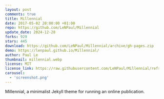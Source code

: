 ```yaml
---
layout: post
comments: true
title: Millennial
date: 2017-05-02 20:00:00 +01:00
repo: https://github.com/LeNPaul/Millennial
update_date: 2024-12-28
forks: 929
stars: 445
download: https://github.com/LeNPaul/Millennial/archive/gh-pages.zip
demo: https://lenpaul.github.io/Millennial/
author: Paul Le
thumbnail: millennial.webp
license: MIT
license_link: https://raw.githubusercontent.com/LeNPaul/Millennial/refs/heads/gh-pages/LICENSE.md
carousel:
  - 'screenshot.png'
---
```


Millennial, a minimalist Jekyll theme for running an online publication.
